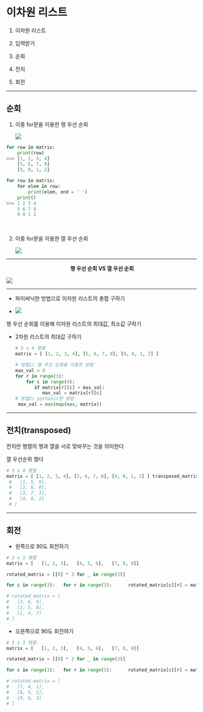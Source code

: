 # 이차원 리스트

1. 이차원 리스트

2. 입력받기

3. 순회

4. 전치

5. 회전

---

## 순회

1. 이중 for문을 이용한 행 우선 순회
   
   ![](C:\Users\jin47\AppData\Roaming\marktext\images\2022-08-04-11-21-01-image.png)

```python
for row in matrix:
    print(row)
>>> [1, 2, 3, 4]
    [5, 6, 7, 8]
    [9, 0, 1, 2]

for row in matrix:
    for elem in row:
        print(elem, end = ' ')
    print()
>>> 1 2 3 4
    5 6 7 8
    9 0 1 2
```

   

2. 이중 for문을 이용한 열 우선 순회
   
   ![](C:\Users\jin47\AppData\Roaming\marktext\images\2022-08-04-11-19-45-image.png)

---

                                           **행 우선 순회 VS 열 우선 순회**

![](C:\Users\jin47\AppData\Roaming\marktext\images\2022-08-04-11-25-08-image.png)

---

- 파이써닉한 방법으로 이차원 리스트의 총합 구하기
* ![](C:\Users\jin47\AppData\Roaming\marktext\images\2022-08-04-11-36-10-image.png)

행 우선 순회를 이용해 이차원 리스트의 최대값, 최소값 구하기

- 2차원 리스트의 최대값 구하기
  
  ```python
  # 3 x 4 행렬
  matrix = [ [1, 2, 3, 4], [5, 6, 7, 8], [9, 0, 1, 2] ]
  
  # 방법1) 행 우선 순회를 이용한 방법
  max_val = 0
  for r in range(3):
      for c in range(4):
         if matrix[r][c] > max_val:
            max_val = matrix[r][c]  
  # 방법2) pythonic한 방법
   max_val = max(map(max, matrix))
  ```

---

## 전치(transposed)

전치란 행렬의 행과 열을 서로 맞바꾸는 것을 의미한다

열 우선순위 했다

```python
# 3 x 4 행렬
matrix = [ [1, 2, 3, 4], [5, 6, 7, 8], [9, 0, 1, 2] ] transposed_matrix = [[0] * 3 for _ in range(4)] for c in range(4):    for r in range(3):       transposed_matrix[c][r] = matrix[r][c]  # transposed_matrix = [
 #   [1, 5, 9],
 #   [2, 6, 0],
 #   [3, 7, 1],
 #   [4, 8, 2]
 # ]
```

---

## 회전

- 왼쪽으로 90도 회전하기

```python
# 3 x 3 행렬
matrix = [   [1, 2, 3],   [4, 5, 6],   [7, 8, 9]]

rotated_matrix = [[0] * 3 for _ in range(3)]

for c in range(3):   for r in range(3):      rotated_matrix[c][r] = matrix[r][3 - c - 1]

# rotated_matrix = [
#   [3, 6, 9],
#   [2, 5, 8],
#   [1, 4, 7]
# ]
```

- 오른쪽으로 90도 회전하기

```python
# 3 x 3 행렬
matrix = [   [1, 2, 3],   [4, 5, 6],   [7, 8, 9]]

rotated_matrix = [[0] * 3 for _ in range(3)]

for c in range(3):   for r in range(3):      rotated_matrix[c][r] = matrix[3 - r - 1][c]

# rotated_matrix = [
#   [7, 4, 1],
#   [8, 5, 2],
#   [9, 6, 3]
# ]
```
